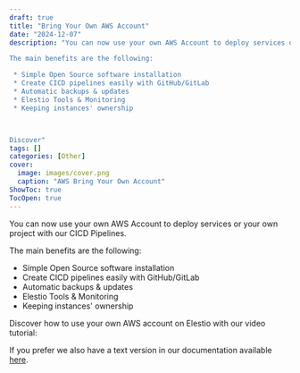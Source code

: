 ```yaml
---
draft: true
title: "Bring Your Own AWS Account"
date: "2024-12-07"
description: "You can now use your own AWS Account to deploy services or your own project with our CICD Pipelines.

The main benefits are the following:

 * Simple Open Source software installation
 * Create CICD pipelines easily with GitHub/GitLab
 * Automatic backups & updates
 * Elestio Tools & Monitoring
 * Keeping instances' ownership



Discover"
tags: []
categories: [Other]
cover:
  image: images/cover.png
  caption: "AWS Bring Your Own Account"
ShowToc: true
TocOpen: true
---
```



You can now use your own AWS Account to deploy services or your own project with our CICD Pipelines.

The main benefits are the following:

* Simple Open Source software installation
* Create CICD pipelines easily with GitHub/GitLab
* Automatic backups \& updates
* Elestio Tools \& Monitoring
* Keeping instances' ownership

Discover how to use your own AWS account on Elestio with our video tutorial:

If you prefer we also have a text version in our documentation available [here](https://docs.elest.io/books/getting-started/page/create-a-new-service-with-bring-your-own-aws-account-byoaws?ref=blog.elest.io).



